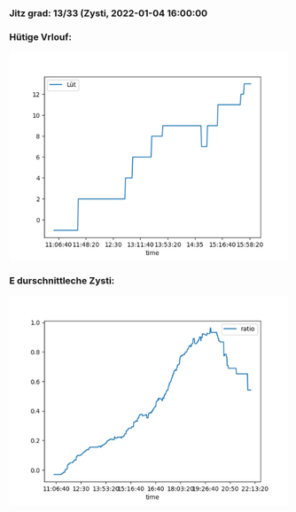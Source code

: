 ### Jitz grad: 13/33 (Zysti, 2022-01-04 16:00:00

### Hütige Vrlouf:
![Graph](Today.png)

### E durschnittleche Zysti:
![Graph](Zysti.png)